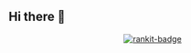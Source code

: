 ## Hi there 👋
<div align="center">
  
  [![rankit-badge](https://badge.rankit.run/badge?name=suwonthugger)](https://www.rankit.run)
  
</div>
<!--
**suwonthugger/suwonthugger** is a ✨ _special_ ✨ repository because its `README.md` (this file) appears on your GitHub profile.

Here are some ideas to get you started:

- 🔭 I’m currently working on ...
- 🌱 I’m currently learning ...
- 👯 I’m looking to collaborate on ...
- 🤔 I’m looking for help with ...
- 💬 Ask me about ...
- 📫 How to reach me: ...
- 😄 Pronouns: ...
- ⚡ Fun fact: ...
-->

